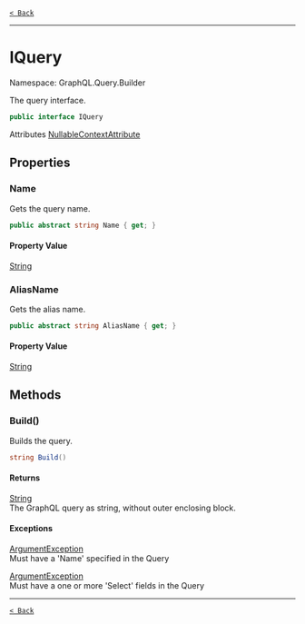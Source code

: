 [`< Back`](./)

---

# IQuery

Namespace: GraphQL.Query.Builder

The query interface.

```csharp
public interface IQuery
```

Attributes [NullableContextAttribute](./system.runtime.compilerservices.nullablecontextattribute)

## Properties

### **Name**

Gets the query name.

```csharp
public abstract string Name { get; }
```

#### Property Value

[String](https://docs.microsoft.com/en-us/dotnet/api/system.string)<br>

### **AliasName**

Gets the alias name.

```csharp
public abstract string AliasName { get; }
```

#### Property Value

[String](https://docs.microsoft.com/en-us/dotnet/api/system.string)<br>

## Methods

### **Build()**

Builds the query.

```csharp
string Build()
```

#### Returns

[String](https://docs.microsoft.com/en-us/dotnet/api/system.string)<br>
The GraphQL query as string, without outer enclosing block.

#### Exceptions

[ArgumentException](https://docs.microsoft.com/en-us/dotnet/api/system.argumentexception)<br>
Must have a 'Name' specified in the Query

[ArgumentException](https://docs.microsoft.com/en-us/dotnet/api/system.argumentexception)<br>
Must have a one or more 'Select' fields in the Query

---

[`< Back`](./)
